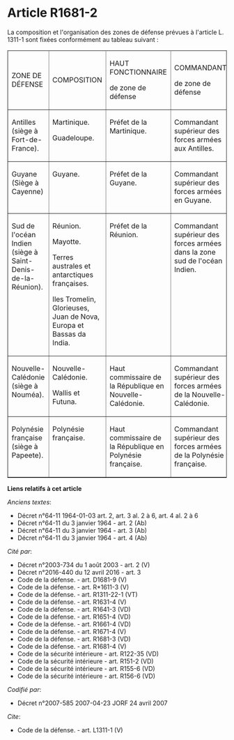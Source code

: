 # Article R1681-2

La composition et l'organisation des zones de défense prévues à l'article L. 1311-1 sont fixées conformément au tableau
suivant : 

<table cellpadding="0" cellspacing="0" border="1">
  <thead>
    <tr>
      <td width="104">

ZONE DE DÉFENSE

</td>
      <td width="104">

COMPOSITION

</td>
      <td width="104">

HAUT FONCTIONNAIRE

de zone de défense

</td>
      <td width="216">

COMMANDANT

de zone de défense

</td>
    </tr>
  </thead>
  <tbody>
    <tr>
      <td width="104" valign="top">

Antilles (siège à Fort-de-France).

</td>
      <td valign="top" width="104">

Martinique.

Guadeloupe.

</td>
      <td width="104" valign="top">

Préfet de la Martinique. 

</td>
      <td valign="top" width="216">

Commandant supérieur des forces armées aux Antilles.

</td>
    </tr>
    <tr>
      <td valign="top" width="104">

Guyane (Siège à Cayenne)

</td>
      <td valign="top" width="104">

Guyane.

</td>
      <td width="104" valign="top">

Préfet de la Guyane.

</td>
      <td valign="top" width="216">

Commandant supérieur des forces armées en Guyane.

</td>
    </tr>
    <tr>
      <td width="104" valign="top">

Sud de l'océan Indien (siège à Saint-Denis-de-la-Réunion).

</td>
      <td width="104" valign="top">

Réunion. 

Mayotte.

Terres australes et antarctiques françaises.

Iles Tromelin, Glorieuses, Juan de Nova, Europa et Bassas da India.

</td>
      <td width="104" valign="top">

Préfet de la Réunion.

</td>
      <td width="216" valign="top">

Commandant supérieur des forces armées dans la zone sud de l'océan Indien.

</td>
    </tr>
    <tr>
      <td valign="top" width="104">

Nouvelle-Calédonie (siège à Nouméa).

</td>
      <td width="104" valign="top">

Nouvelle-Calédonie. 

Wallis et Futuna.

</td>
      <td valign="top" width="104">

Haut commissaire de la République en Nouvelle-Calédonie.

</td>
      <td width="216" valign="top">

Commandant supérieur des forces armées de la Nouvelle-Calédonie.

</td>
    </tr>
    <tr>
      <td width="104" valign="top">

Polynésie française (siège à Papeete).

</td>
      <td valign="top" width="104">

Polynésie française.

</td>
      <td valign="top" width="104">

Haut commissaire de la République en Polynésie française.

</td>
      <td width="216" valign="top">

Commandant supérieur des forces armées de la Polynésie française.

</td>
    </tr>
  </tbody>
</table>

**Liens relatifs à cet article**

_Anciens textes_:

  - Décret n°64-11 1964-01-03 art. 2, art. 3 al. 2 à 6, art. 4 al. 2 à 6
  - Décret n°64-11 du 3 janvier 1964 - art. 2 (Ab)
  - Décret n°64-11 du 3 janvier 1964 - art. 3 (Ab)
  - Décret n°64-11 du 3 janvier 1964 - art. 4 (Ab)

_Cité par_:

  - Décret n°2003-734 du 1 août 2003 - art. 2 (V)
  - Décret n°2016-440 du 12 avril 2016 - art. 3
  - Code de la défense. - art. D1681-9 (V)
  - Code de la défense. - art. R*1611-3 (V)
  - Code de la défense. - art. R1311-22-1 (VT)
  - Code de la défense. - art. R1631-4 (V)
  - Code de la défense. - art. R1641-3 (VD)
  - Code de la défense. - art. R1651-4 (VD)
  - Code de la défense. - art. R1661-4 (VD)
  - Code de la défense. - art. R1671-4 (V)
  - Code de la défense. - art. R1681-3 (VD)
  - Code de la défense. - art. R1681-4 (V)
  - Code de la sécurité intérieure - art. R122-35 (VD)
  - Code de la sécurité intérieure - art. R151-2 (VD)
  - Code de la sécurité intérieure - art. R155-6 (VD)
  - Code de la sécurité intérieure - art. R156-6 (VD)

_Codifié par_:

  - Décret n°2007-585 2007-04-23 JORF 24 avril 2007

_Cite_:

  - Code de la défense. - art. L1311-1 (V)

